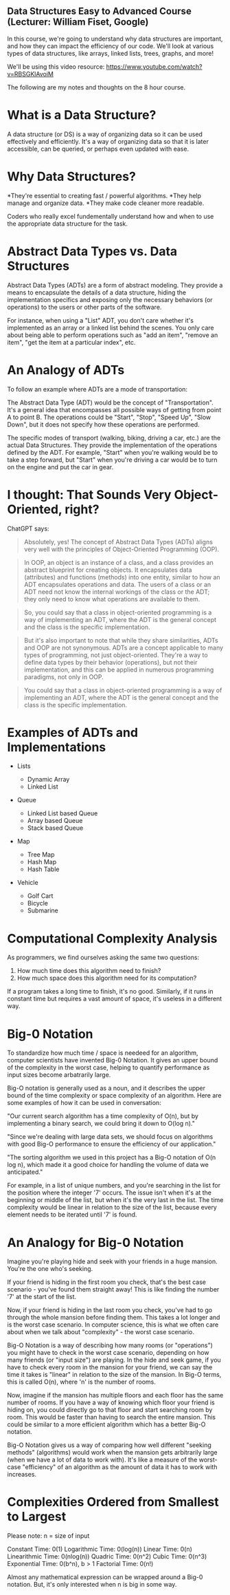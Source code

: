 ## Data Structures Easy to Advanced Course (Lecturer: William Fiset, Google)

In this course, we're going to understand why data structures are important, and how they can impact the efficiency of our code. We'll look at various types of data structures, like arrays, linked lists, trees, graphs, and more!

We'll be using this video resource: https://www.youtube.com/watch?v=RBSGKlAvoiM

The following are my notes and thoughts on the 8 hour course.


# What is a Data Structure?

A data structure (or DS) is a way of organizing data so it can be used effectively and efficiently. It's a way of organizing data so that it is later accessible, can be queried, or perhaps even updated with ease.


# Why Data Structures?

*They're essential to creating fast / powerful algorithms.
*They help manage and organize data.
*They make code cleaner more readable.

Coders who really excel fundementally understand how and when to use the appropriate data structure for the task.


# Abstract Data Types vs. Data Structures

Abstract Data Types (ADTs) are a form of abstract modeling. They provide a means to encapsulate the details of a data structure, hiding the implementation specifics and exposing only the necessary behaviors (or operations) to the users or other parts of the software.

For instance, when using a "List" ADT, you don't care whether it's implemented as an array or a linked list behind the scenes. You only care about being able to perform operations such as "add an item", "remove an item", "get the item at a particular index", etc.


# An Analogy of ADTs

To follow an example where ADTs are a mode of transportation:

The Abstract Data Type (ADT) would be the concept of "Transportation". It's a general idea that encompasses all possible ways of getting from point A to point B. The operations could be "Start", "Stop", "Speed Up", "Slow Down", but it does not specify how these operations are performed.

The specific modes of transport (walking, biking, driving a car, etc.) are the actual Data Structures. They provide the implementation of the operations defined by the ADT. For example, "Start" when you're walking would be to take a step forward, but "Start" when you're driving a car would be to turn on the engine and put the car in gear.


# I thought: That Sounds Very Object-Oriented, right?

ChatGPT says:

> Absolutely, yes! The concept of Abstract Data Types (ADTs) aligns very well with the principles of Object-Oriented Programming (OOP).

> In OOP, an object is an instance of a class, and a class provides an abstract blueprint for creating objects. It encapsulates data (attributes) and functions (methods) into one entity, similar to how an ADT encapsulates operations and data. The users of a class or an ADT need not know the internal workings of the class or the ADT; they only need to know what operations are available to them.

> So, you could say that a class in object-oriented programming is a way of implementing an ADT, where the ADT is the general concept and the class is the specific implementation.

> But it's also important to note that while they share similarities, ADTs and OOP are not synonymous. ADTs are a concept applicable to many types of programming, not just object-oriented. They're a way to define data types by their behavior (operations), but not their implementation, and this can be applied in numerous programming paradigms, not only in OOP.

> You could say that a class in object-oriented programming is a way of implementing an ADT, where the ADT is the general concept and the class is the specific implementation.


# Examples of ADTs and Implementations

* Lists
  - Dynamic Array
  - Linked List

* Queue
  - Linked List based Queue
  - Array based Queue
  - Stack based Queue

* Map
  - Tree Map
  - Hash Map
  - Hash Table

* Vehicle
  - Golf Cart
  - Bicycle
  - Submarine


# Computational Complexity Analysis

As programmers, we find ourselves asking the same two questions:

1. How much time does this algorithm need to finish?
2. How much space does this algorithm need for its computation?

If a program takes a long time to finish, it's no good. Similarly, if it runs in constant time but requires a vast amount of space, it's useless in a different way.


# Big-0 Notation

To standardize how much time / space is needeed for an algorithm, computer scientists have invented Big-0 Notation. It gives an upper bound of the complexity in the worst case, helping to quantify performance as input sizes become arbatrarily large.

Big-O notation is generally used as a noun, and it describes the upper bound of the time complexity or space complexity of an algorithm. Here are some examples of how it can be used in conversation:

"Our current search algorithm has a time complexity of O(n), but by implementing a binary search, we could bring it down to O(log n)."

"Since we're dealing with large data sets, we should focus on algorithms with good Big-O performance to ensure the efficiency of our application."

"The sorting algorithm we used in this project has a Big-O notation of O(n log n), which made it a good choice for handling the volume of data we anticipated."

For example, in a list of unique numbers, and you're searching in the list for the position where the integer '7' occurs. The issue isn't when it's at the beginning or middle of the list, but when it's the very last in the list. The time complexity would be linear in relation to the size of the list, because every element needs to be iterated until '7' is found.


# An Analogy for Big-0 Notation

Imagine you're playing hide and seek with your friends in a huge mansion. You're the one who's seeking.

If your friend is hiding in the first room you check, that's the best case scenario - you've found them straight away! This is like finding the number '7' at the start of the list.

Now, if your friend is hiding in the last room you check, you've had to go through the whole mansion before finding them. This takes a lot longer and is the worst case scenario. In computer science, this is what we often care about when we talk about "complexity" - the worst case scenario.

Big-O Notation is a way of describing how many rooms (or "operations") you might have to check in the worst case scenario, depending on how many friends (or "input size") are playing. In the hide and seek game, if you have to check every room in the mansion for your friend, we can say the time it takes is "linear" in relation to the size of the mansion. In Big-O terms, this is called O(n), where 'n' is the number of rooms.

Now, imagine if the mansion has multiple floors and each floor has the same number of rooms. If you have a way of knowing which floor your friend is hiding on, you could directly go to that floor and start searching room by room. This would be faster than having to search the entire mansion. This could be similar to a more efficient algorithm which has a better Big-O notation.

Big-O Notation gives us a way of comparing how well different "seeking methods" (algorithms) would work when the mansion gets arbitrarily large (when we have a lot of data to work with). It's like a measure of the worst-case "efficiency" of an algorithm as the amount of data it has to work with increases.


# Complexities Ordered from Smallest to Largest

Please note: n = size of input

Constant Time: 0(1)
Logarithmic Time: 0(log(n))
Linear Time: 0(n)
Linearithmic Time: 0(nlog(n))
Quadric Time: 0(n^2)
Cubic Time: 0(n^3)
Exponential Time: 0(b^n), b > 1
Factorial Time: 0(n!)

Almost any mathematical expression can be wrapped around a Big-0 notation. But, it's only interested when n is big in some way.


